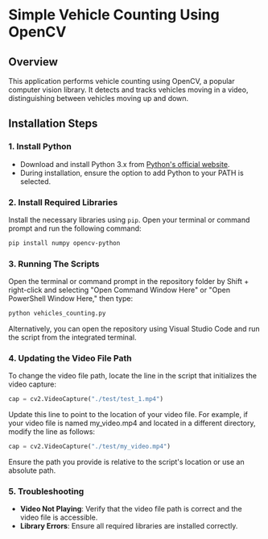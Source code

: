 # Simple Vehicle Counting Using OpenCV

## Overview
This application performs vehicle counting using OpenCV, a popular computer vision library. It detects and tracks vehicles moving in a video, distinguishing between vehicles moving up and down.

## Installation Steps

### 1. Install Python
- Download and install Python 3.x from [Python's official website](https://www.python.org/downloads/).
- During installation, ensure the option to add Python to your PATH is selected.

### 2. Install Required Libraries
Install the necessary libraries using `pip`. Open your terminal or command prompt and run the following command:

```bash
pip install numpy opencv-python
```

### 3. Running The Scripts 
Open the terminal or command prompt in the repository folder by Shift + right-click and selecting "Open Command Window Here" or "Open PowerShell Window Here," then type:
```bash
python vehicles_counting.py
```
Alternatively, you can open the repository using Visual Studio Code and run the script from the integrated terminal.

### 4. Updating the Video File Path
To change the video file path, locate the line in the script that initializes the video capture:

```python
cap = cv2.VideoCapture("./test/test_1.mp4")
```
Update this line to point to the location of your video file. For example, if your video file is named my_video.mp4 and located in a different directory, modify the line as follows:

```python
cap = cv2.VideoCapture("./test/my_video.mp4")
```
Ensure the path you provide is relative to the script's location or use an absolute path.

### 5. Troubleshooting

- **Video Not Playing**: Verify that the video file path is correct and the video file is accessible.
- **Library Errors**: Ensure all required libraries are installed correctly.










  
